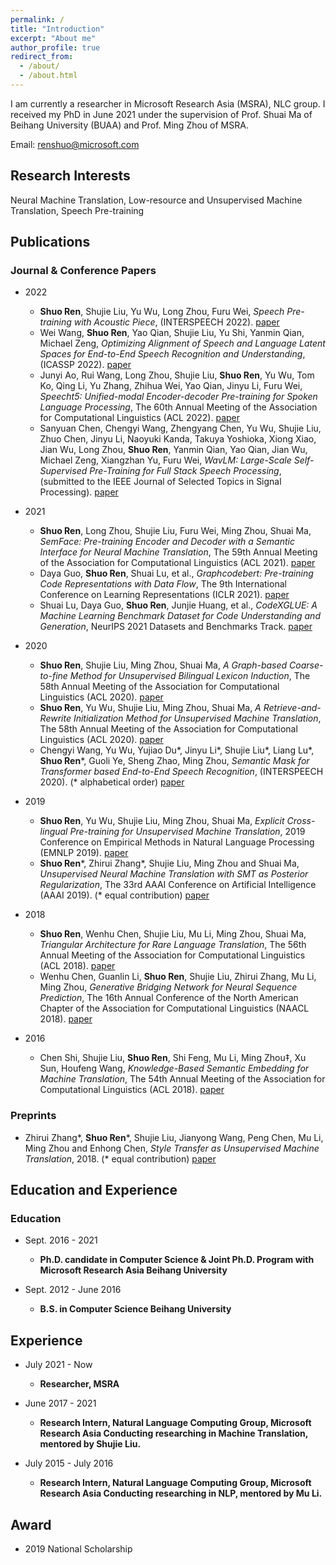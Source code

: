 ```yaml
---
permalink: /
title: "Introduction"
excerpt: "About me"
author_profile: true
redirect_from: 
  - /about/
  - /about.html
---
```


I am currently a researcher in Microsoft Research Asia (MSRA), NLC group. I received my PhD in June 2021 under the supervision of Prof. Shuai Ma of Beihang University (BUAA) and Prof. Ming Zhou of MSRA. 

Email: renshuo@microsoft.com

## Research Interests

Neural Machine Translation, Low-resource and Unsupervised Machine Translation, Speech Pre-training

## Publications

### Journal & Conference Papers
* 2022
    - **Shuo Ren**, Shujie Liu, Yu Wu, Long Zhou, Furu Wei, *Speech Pre-training with Acoustic Piece*, (INTERSPEECH 2022). [paper](https://arxiv.org/pdf/2204.03240.pdf)
    - Wei Wang, **Shuo Ren**, Yao Qian, Shujie Liu, Yu Shi, Yanmin Qian, Michael Zeng, *Optimizing Alignment of Speech and Language Latent Spaces for End-to-End Speech Recognition and Understanding*,  (ICASSP 2022). [paper](https://arxiv.org/pdf/2110.12138.pdf)
    - Junyi Ao, Rui Wang, Long Zhou, Shujie Liu, **Shuo Ren**, Yu Wu, Tom Ko, Qing Li, Yu Zhang, Zhihua Wei, Yao Qian, Jinyu Li, Furu Wei, *Speecht5: Unified-modal Encoder-decoder Pre-training for Spoken Language Processing*, The 60th Annual Meeting of the Association for Computational Linguistics (ACL 2022). [paper](https://arxiv.org/pdf/2110.07205.pdf)
    - Sanyuan Chen, Chengyi Wang, Zhengyang Chen, Yu Wu, Shujie Liu, Zhuo Chen, Jinyu Li, Naoyuki Kanda, Takuya Yoshioka, Xiong Xiao, Jian Wu, Long Zhou, **Shuo Ren**, Yanmin Qian, Yao Qian, Jian Wu, Michael Zeng, Xiangzhan Yu, Furu Wei, *WavLM: Large-Scale Self-Supervised Pre-Training for Full Stack Speech Processing*, (submitted to the IEEE Journal of Selected Topics in Signal Processing). [paper](https://arxiv.org/pdf/2110.13900.pdf) 

* 2021
    - **Shuo Ren**, Long Zhou, Shujie Liu, Furu Wei, Ming Zhou, Shuai Ma, *SemFace: Pre-training Encoder and Decoder with a Semantic Interface for Neural Machine Translation*, The 59th Annual Meeting of the Association for Computational Linguistics (ACL 2021). [paper](https://aclanthology.org/2021.acl-long.348.pdf)
    - Daya Guo, **Shuo Ren**, Shuai Lu, et al., *Graphcodebert: Pre-training Code Representations with Data Flow*, The 9th International Conference on Learning Representations (ICLR 2021). [paper](https://arxiv.org/pdf/2009.08366.pdf)
    - Shuai Lu, Daya Guo, **Shuo Ren**, Junjie Huang, et al., *CodeXGLUE: A Machine Learning Benchmark Dataset for Code Understanding and Generation*, NeurIPS 2021 Datasets and Benchmarks Track. [paper](https://arxiv.org/pdf/2102.04664.pdf) 

* 2020
    - **Shuo Ren**, Shujie Liu, Ming Zhou, Shuai Ma, *A Graph-based Coarse-to-fine Method for Unsupervised Bilingual Lexicon Induction*, The 58th Annual Meeting of the Association for Computational Linguistics (ACL 2020). [paper](https://www.aclweb.org/anthology/2020.acl-main.318.pdf)
    - **Shuo Ren**, Yu Wu, Shujie Liu, Ming Zhou, Shuai Ma, *A Retrieve-and-Rewrite Initialization Method for Unsupervised Machine Translation*, The 58th Annual Meeting of the Association for Computational Linguistics (ACL 2020). [paper](https://www.aclweb.org/anthology/2020.acl-main.320.pdf)
    - Chengyi Wang, Yu Wu, Yujiao Du\*, Jinyu Li\*, Shujie Liu\*, Liang Lu\*, **Shuo Ren**\*, Guoli Ye, Sheng Zhao, Ming Zhou, 
*Semantic Mask for Transformer based End-to-End Speech Recognition*, (INTERSPEECH 2020). (* alphabetical order) [paper](https://arxiv.org/pdf/1912.03010.pdf)

* 2019
    - **Shuo Ren**, Yu Wu, Shujie Liu, Ming Zhou, Shuai Ma, *Explicit Cross-lingual Pre-training for Unsupervised Machine Translation*, 2019 Conference on Empirical Methods in Natural Language Processing (EMNLP 2019). [paper](https://arxiv.org/pdf/1909.00180.pdf)
    - **Shuo Ren**\*, Zhirui Zhang\*, Shujie Liu, Ming Zhou and Shuai Ma, *Unsupervised Neural Machine Translation with SMT as Posterior Regularization*, The 33rd AAAI Conference on Artificial Intelligence (AAAI 2019). (* equal contribution) [paper](https://arxiv.org/pdf/1901.04112.pdf)

* 2018
    - **Shuo Ren**, Wenhu Chen, Shujie Liu, Mu Li, Ming Zhou, Shuai Ma, *Triangular Architecture for Rare Language Translation*, The 56th Annual Meeting of the Association for Computational Linguistics (ACL 2018). [paper](https://arxiv.org/pdf/1805.04813.pdf)
    - Wenhu Chen, Guanlin Li, **Shuo Ren**, Shujie Liu, Zhirui Zhang, Mu Li, Ming Zhou, *Generative Bridging Network for Neural Sequence Prediction*, The 16th Annual Conference of the North American Chapter of the Association for Computational Linguistics (NAACL 2018). [paper](https://www.aclweb.org/anthology/N18-1154.pdf)

* 2016
    - Chen Shi, Shujie Liu, **Shuo Ren**, Shi Feng, Mu Li, Ming Zhou‡, Xu Sun, Houfeng Wang, *Knowledge-Based Semantic Embedding for Machine Translation*, The 54th Annual Meeting of the Association for Computational Linguistics (ACL 2018). [paper](https://www.aclweb.org/anthology/P16-1212.pdf)

### Preprints

- Zhirui Zhang\*, **Shuo Ren**\*, Shujie Liu, Jianyong Wang, Peng Chen, Mu Li, Ming Zhou and Enhong Chen, *Style Transfer as Unsupervised Machine Translation*, 2018. (* equal contribution) [paper](https://arxiv.org/pdf/1808.07894.pdf)

## Education and Experience

### Education

* Sept. 2016 - 2021
    - **Ph.D. candidate in Computer Science & Joint Ph.D. Program with Microsoft Research Asia
Beihang University**

* Sept. 2012 - June 2016
    - **B.S. in Computer Science
Beihang University**

## Experience
* July 2021 - Now
  - **Researcher, MSRA**

* June 2017 - 2021
    - **Research Intern, Natural Language Computing Group, Microsoft Research Asia
Conducting researching in Machine Translation, mentored by Shujie Liu.**

* July 2015 - July 2016
    - **Research Intern, Natural Language Computing Group, Microsoft Research Asia
Conducting researching in NLP, mentored by Mu Li.**

## Award

* 2019 National Scholarship

